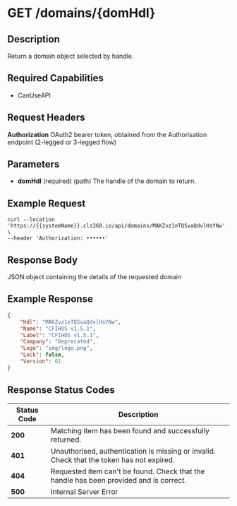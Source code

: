 # GET /domains/{domHdl}

## Description
Return a domain object selected by handle.

## Required Capabilities
* CanUseAPI

## Request Headers

**Authorization** OAuth2 bearer token, obtained from the Authorisation endpoint (2-legged or 3-legged flow)

## Parameters
* **domHdl** (required) (path) The handle of the domain to return.

## Example Request
```
curl --location 'https://{{systemName}}.cls360.io/api/domains/MAKZvz1eTQSvaQdvlHsYNw' \
--header 'Authorization: ••••••'
```

## Response Body
JSON object containing the details of the requested domain

## Example Response
```JSON
{
    "Hdl": "MAKZvz1eTQSvaQdvlHsYNw",
    "Name": "CFIHOS v1.5.1",
    "Label": "CFIHOS v1.5.1",
    "Company": "Deprecated",
    "Logo": "img/logo.png",
    "Lock": false,
    "Version": 61
}
```

## Response Status Codes
| Status Code | Description |
| -------- | ------- |
|**200** |Matching item has been found and successfully returned.|
|**401**| Unauthorised, authentication is missing or invalid. Check that the token has not expired.|
|**404** |Requested item can't be found. Check that the handle has been provided and is correct.|
|**500**| Internal Server Error|


